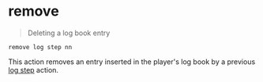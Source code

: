# remove

> Deleting a log book entry

```
remove log step nn
```

This action removes an entry inserted in the player's log book by a previous [log step](./log.md) action.
